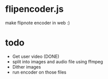 # flipencoder.js
make flipnote encoder in web :)

# todo
* Get user video (DONE)
* split into images and audio file using ffmpeg
* Dither images
* run encoder on those files
